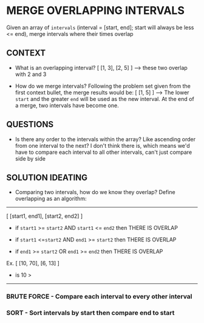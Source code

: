 # MERGE OVERLAPPING INTERVALS

Given an array of `intervals` (interval = [start, end]; start will always be less <= end), merge intervals where their times overlap

## CONTEXT

- What is an overlapping interval?
  [ [1, 3], [2, 5] ] --> these two overlap with 2 and 3

- How do we merge intervals?
  Following the problem set given from the first context bullet, the merge results would be:
  [ [1, 5] ] --> The lower `start` and the greater `end` will be used as the new interval.
  At the end of a merge, two intervals have become one.

## QUESTIONS

- Is there any order to the intervals within the array? Like ascending order from one interval to the next?
  I don't think there is, which means we'd have to compare each interval to all other intervals, can't just compare side by side

## SOLUTION IDEATING

- Comparing two intervals, how do we know they overlap? Define overlapping as an algorithm:

---

[ [start1, end1], [start2, end2] ]

- if `start1` >= `start2` AND `start1` <= `end2` then THERE IS OVERLAP
- if `start1` <=`start2` AND `end1` >= `start2` then THERE IS OVERLAP

- if `end1` >= `start2` OR `end1` >= `end2` then THERE IS OVERLAP

Ex. [ [10, 70], [6, 13] ]

- is 10 >

---

### BRUTE FORCE - Compare each interval to every other interval

### SORT - Sort intervals by start then compare end to start
